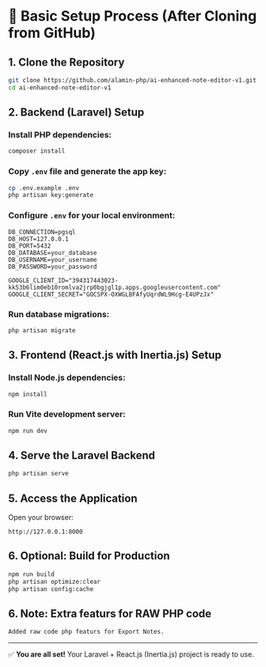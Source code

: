 
# 🚀 Basic Setup Process (After Cloning from GitHub)

## 1. Clone the Repository

```bash
git clone https://github.com/alamin-php/ai-enhanced-note-editor-v1.git
cd ai-enhanced-note-editor-v1
```

## 2. Backend (Laravel) Setup

### Install PHP dependencies:
```bash
composer install
```

### Copy `.env` file and generate the app key:
```bash
cp .env.example .env
php artisan key:generate
```

### Configure `.env` for your local environment:
```
DB_CONNECTION=pgsql
DB_HOST=127.0.0.1
DB_PORT=5432
DB_DATABASE=your_database
DB_USERNAME=your_username
DB_PASSWORD=your_password

GOOGLE_CLIENT_ID="394317443023-kk53b6lim0eb10romlva2jrp0bgjgl1p.apps.googleusercontent.com"
GOOGLE_CLIENT_SECRET="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"
```
### Run database migrations:
```bash
php artisan migrate
```

## 3. Frontend (React.js with Inertia.js) Setup

### Install Node.js dependencies:
```bash
npm install
```

### Run Vite development server:
```bash
npm run dev
```

## 4. Serve the Laravel Backend

```bash
php artisan serve
```

## 5. Access the Application

Open your browser:

```
http://127.0.0.1:8000
```

## 6. Optional: Build for Production

```bash
npm run build
php artisan optimize:clear
php artisan config:cache
```

## 6. Note: Extra featurs for RAW PHP code

```bash
Added raw code php featurs for Export Notes.
```

---

✅ **You are all set!** Your Laravel + React.js (Inertia.js) project is ready to use.
